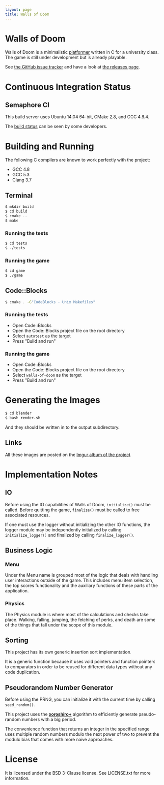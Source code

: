 ```yaml
---
layout: page
title: Walls of Doom
---
```


# Walls of Doom

Walls of Doom is a minimalistic
[platformer](https://en.wikipedia.org/wiki/Platform_game) written in C for a
university class. The game is still under development but is already playable.

See [the GitHub issue
tracker](https://github.com/walls-of-doom/walls-of-doom/issues) and have a look
at [the releases page](https://github.com/walls-of-doom/walls-of-doom/releases).

# Continuous Integration Status

## Semaphore CI

This build server uses Ubuntu 14.04 64-bit, CMake 2.8, and GCC 4.8.4.

The [build status](https://semaphoreci.com/mafagafogigante/walls-of-doom) can
be seen by some developers.

# Building and Running

The following C compilers are known to work perfectly with the project:

+ GCC 4.8
+ GCC 5.3
+ Clang 3.7

## Terminal

```bash
$ mkdir build
$ cd build
$ cmake ..
$ make
```

### Running the tests

```bash
$ cd tests
$ ./tests
```

### Running the game

```bash
$ cd game
$ ./game
```

## Code::Blocks

```bash
$ cmake . -G"CodeBlocks - Unix Makefiles"
```

### Running the tests

+ Open Code::Blocks
+ Open the Code::Blocks project file on the root directory
+ Select `autotest` as the target
+ Press "Build and run"

### Running the game

+ Open Code::Blocks
+ Open the Code::Blocks project file on the root directory
+ Select `walls-of-doom` as the target
+ Press "Build and run"

# Generating the Images

```bash
$ cd blender
$ bash render.sh
```

And they should be written in to the output subdirectory.

## Links

All these images are posted on the [Imgur album of the project](http://imgur.com/a/kiOY2).

# Implementation Notes

## IO

Before using the IO capabilities of Walls of Doom, `initialize()` must be
called. Before quitting the game, `finalize()` must be called to free associated
resources.

If one must use the logger without initializing the other IO functions, the
logger module may be independently initialized by calling `initialize_logger()`
and finalized by calling `finalize_logger()`.

## Business Logic

### Menu

Under the Menu name is grouped most of the logic that deals with handling user
interactions outside of the game. This includes menu item selection, the top
scores functionality and the auxiliary functions of these parts of the
application.

### Physics

The Physics module is where most of the calculations and checks take place.
Walking, falling, jumping, the fetching of perks, and death are some of the
things that fall under the scope of this module.

## Sorting

This project has its own generic insertion sort implementation.

It is a generic function because it uses void pointers and function pointers to
comparators in order to be reused for different data types without any code
duplication.

## Pseudorandom Number Generator

Before using the PRNG, you can initialize it with the current time by calling
`seed_random()`.

This project uses the **[xoroshiro+](http://xoroshiro.di.unimi.it/)** algorithm
to efficiently generate pseudo-random numbers with a big period.

The convenience function that returns an integer in the specified range uses
multiple random numbers modulo the next power of two to prevent the modulo bias
that comes with more naive approaches.

# License

It is licensed under the BSD 3-Clause license. See LICENSE.txt for more
information.
